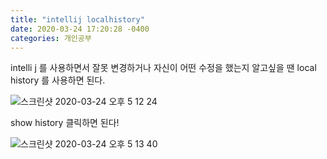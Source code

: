 ```yaml
---
title: "intellij localhistory"
date: 2020-03-24 17:20:28 -0400
categories: 개인공부
---
```


intelli j 를 사용하면서 잘못 변경하거나 자신이 어떤 수정을 했는지 알고싶을 땐 local history 를 사용하면 된다.

![스크린샷 2020-03-24 오후 5 12 24](https://user-images.githubusercontent.com/45488643/77402903-b6867600-6df2-11ea-97f1-dde03012424b.png)

show history 클릭하면 된다!


![스크린샷 2020-03-24 오후 5 13 40](https://user-images.githubusercontent.com/45488643/77403061-fc433e80-6df2-11ea-9338-285ef94c4fe4.png)
